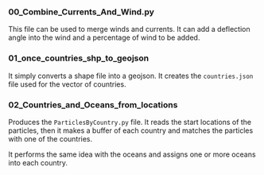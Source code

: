 ### 00_Combine_Currents_And_Wind.py
This file can be used to merge winds and currents. It can 
add a deflection angle into the wind and a percentage of wind
to be added. 

### 01_once_countries_shp_to_geojson
It simply converts a shape file into a geojson. It
creates the `countries.json` file used for the vector of countries.

### 02_Countries_and_Oceans_from_locations
Produces the `ParticlesByCountry.py` file.
It reads the start locations of the particles,
then it makes a buffer of each country and matches
the particles with one of the countries. 

It performs the same idea with the oceans and assigns
one or more oceans into each country.
